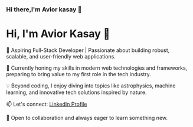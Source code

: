 ### Hi there,I'm Avior kasay 👋

# Hi, I'm Avior Kasay 👋

🚀 Aspiring Full-Stack Developer | Passionate about building robust, scalable, and user-friendly web applications.  

🌱 Currently honing my skills in modern web technologies and frameworks, preparing to bring value to my first role in the tech industry.  

💡 Beyond coding, I enjoy diving into topics like astrophysics, machine learning, and innovative tech solutions inspired by nature.  

📫 Let's connect: [LinkedIn Profile](https://www.linkedin.com/in/avior-kasay-60360b280)  

🌟 Open to collaboration and always eager to learn something new.  


<!--
**Avior95/Avior95** is a ✨ _special_ ✨ repository because its `README.md` (this file) appears on your GitHub profile.

Here are some ideas to get you started:

- 🔭 I’m currently working on ...
- 🌱 I’m currently learning ...
- 👯 I’m looking to collaborate on ...
- 🤔 I’m looking for help with ...
- 💬 Ask me about ...
- 📫 How to reach me: ...
- 😄 Pronouns: ...
- ⚡ Fun fact: ...
-->

